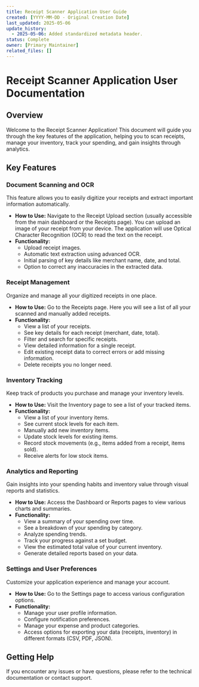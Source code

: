 ```yaml
---
title: Receipt Scanner Application User Guide
created: [YYYY-MM-DD - Original Creation Date]
last_updated: 2025-05-06
update_history:
  - 2025-05-06: Added standardized metadata header.
status: Complete
owner: [Primary Maintainer]
related_files: []
---
```


# Receipt Scanner Application User Documentation

## Overview

Welcome to the Receipt Scanner Application! This document will guide you through the key features of the application, helping you to scan receipts, manage your inventory, track your spending, and gain insights through analytics.

## Key Features

### Document Scanning and OCR

This feature allows you to easily digitize your receipts and extract important information automatically.

- **How to Use:** Navigate to the Receipt Upload section (usually accessible from the main dashboard or the Receipts page). You can upload an image of your receipt from your device. The application will use Optical Character Recognition (OCR) to read the text on the receipt.
- **Functionality:**
    - Upload receipt images.
    - Automatic text extraction using advanced OCR.
    - Initial parsing of key details like merchant name, date, and total.
    - Option to correct any inaccuracies in the extracted data.

### Receipt Management

Organize and manage all your digitized receipts in one place.

- **How to Use:** Go to the Receipts page. Here you will see a list of all your scanned and manually added receipts.
- **Functionality:**
    - View a list of your receipts.
    - See key details for each receipt (merchant, date, total).
    - Filter and search for specific receipts.
    - View detailed information for a single receipt.
    - Edit existing receipt data to correct errors or add missing information.
    - Delete receipts you no longer need.

### Inventory Tracking

Keep track of products you purchase and manage your inventory levels.

- **How to Use:** Visit the Inventory page to see a list of your tracked items.
- **Functionality:**
    - View a list of your inventory items.
    - See current stock levels for each item.
    - Manually add new inventory items.
    - Update stock levels for existing items.
    - Record stock movements (e.g., items added from a receipt, items sold).
    - Receive alerts for low stock items.

### Analytics and Reporting

Gain insights into your spending habits and inventory value through visual reports and statistics.

- **How to Use:** Access the Dashboard or Reports pages to view various charts and summaries.
- **Functionality:**
    - View a summary of your spending over time.
    - See a breakdown of your spending by category.
    - Analyze spending trends.
    - Track your progress against a set budget.
    - View the estimated total value of your current inventory.
    - Generate detailed reports based on your data.

### Settings and User Preferences

Customize your application experience and manage your account.

- **How to Use:** Go to the Settings page to access various configuration options.
- **Functionality:**
    - Manage your user profile information.
    - Configure notification preferences.
    - Manage your expense and product categories.
    - Access options for exporting your data (receipts, inventory) in different formats (CSV, PDF, JSON).

## Getting Help

If you encounter any issues or have questions, please refer to the technical documentation or contact support.
